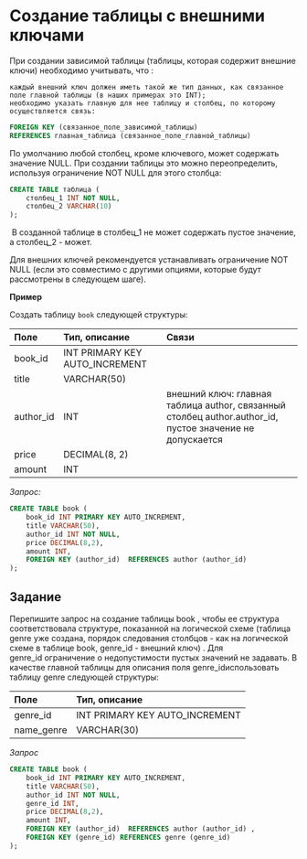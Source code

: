 # Создание таблицы с внешними ключами

При создании зависимой таблицы (таблицы, которая содержит внешние ключи) необходимо учитывать, что :

    каждый внешний ключ должен иметь такой же тип данных, как связанное поле главной таблицы (в наших примерах это INT);
    необходимо указать главную для нее таблицу и столбец, по которому осуществляется связь:
```SQL
FOREIGN KEY (связанное_поле_зависимой_таблицы)  
REFERENCES главная_таблица (связанное_поле_главной_таблицы)
```
По умолчанию любой столбец, кроме ключевого, может содержать значение NULL. При создании таблицы это можно переопределить,  используя  ограничение NOT NULL для этого столбца:
```SQL
CREATE TABLE таблица (
    столбец_1 INT NOT NULL, 
    столбец_2 VARCHAR(10) 
);
```
 В созданной таблице в столбец_1 не может содержать пустое значение, а столбец_2 - может.

Для внешних ключей рекомендуется устанавливать ограничение NOT NULL (если это совместимо с другими опциями, которые будут рассмотрены в следующем шаге).

**Пример**

Создать таблицу ``book`` следующей структуры:

|Поле| 	Тип, описание | Связи|
|:---| :---           | :----|  
|book_id| 	INT PRIMARY KEY AUTO_INCREMENT| 	 |
|title| 	VARCHAR(50)| 	 |
|author_id| 	INT | 	внешний ключ: главная таблица author, связанный столбец author.author_id, пустое значение не допускается|
|price| 	DECIMAL(8, 2)| 	 |
|amount| 	INT| 	 |

*Запрос:*
```SQL
CREATE TABLE book (
    book_id INT PRIMARY KEY AUTO_INCREMENT, 
    title VARCHAR(50), 
    author_id INT NOT NULL, 
    price DECIMAL(8,2), 
    amount INT, 
    FOREIGN KEY (author_id)  REFERENCES author (author_id) 
);
```

## Задание

Перепишите запрос на создание таблицы book , чтобы ее структура соответствовала структуре, показанной на логической схеме (таблица genre уже создана, порядок следования столбцов - как на логической схеме в таблице book, genre_id  - внешний ключ) . Для genre_id ограничение о недопустимости пустых значений не задавать. В качестве главной таблицы для описания поля  genre_idиспользовать таблицу genre следующей структуры:

|Поле| 	Тип, описание|
|:---|:---|
|genre_id| 	INT PRIMARY KEY AUTO_INCREMENT|
|name_genre| 	VARCHAR(30)|

*Запрос*
```SQL
CREATE TABLE book (
    book_id INT PRIMARY KEY AUTO_INCREMENT, 
    title VARCHAR(50), 
    author_id INT NOT NULL, 
    genre_id INT,
    price DECIMAL(8,2), 
    amount INT,     
    FOREIGN KEY (author_id)  REFERENCES author (author_id) ,
    FOREIGN KEY (genre_id) REFERENCES genre (genre_id)
);
```